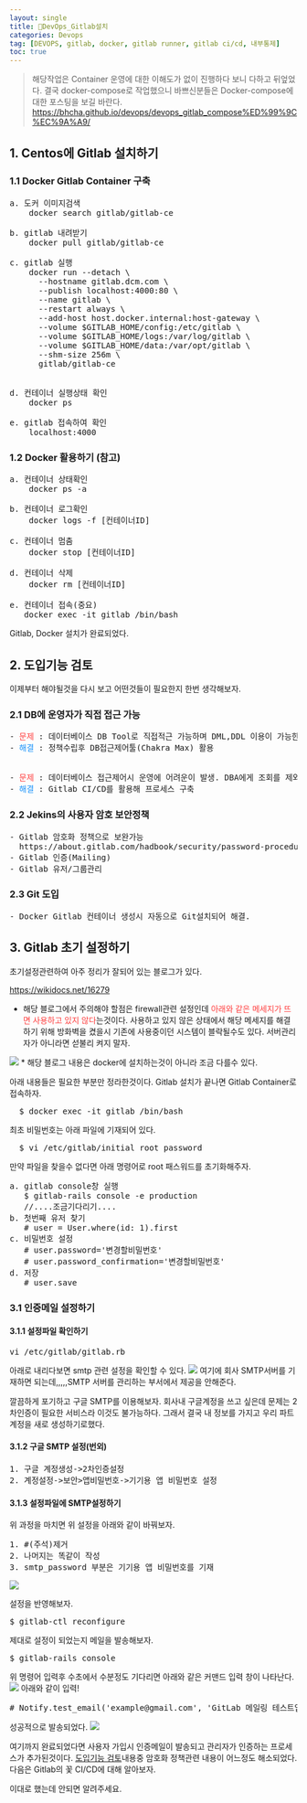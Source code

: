 ```yaml
---
layout: single
title: 🔄DevOps_Gitlab설치
categories: Devops
tag: [DEVOPS, gitlab, docker, gitlab runner, gitlab ci/cd, 내부통제]
toc: true
---
```


> 해당작업은 Container 운영에 대한 이해도가 없이 진행하다 보니 다하고 뒤엎었다. 결국 docker-compose로 
> 작업했으니 바쁘신분들은 Docker-compose에 대한 포스팅을 보길 바란다.
> https://bhcha.github.io/devops/devops_gitlab_compose%ED%99%9C%EC%9A%A9/


## 1. Centos에 Gitlab 설치하기
### 1.1 Docker Gitlab Container 구축
<pre>
a. 도커 이미지검색
    docker search gitlab/gitlab-ce

b. gitlab 내려받기
    docker pull gitlab/gitlab-ce

c. gitlab 실행
    docker run --detach \
      --hostname gitlab.dcm.com \
      --publish localhost:4000:80 \
      --name gitlab \
      --restart always \
      --add-host host.docker.internal:host-gateway \
      --volume $GITLAB_HOME/config:/etc/gitlab \
      --volume $GITLAB_HOME/logs:/var/log/gitlab \
      --volume $GITLAB_HOME/data:/var/opt/gitlab \
      --shm-size 256m \
      gitlab/gitlab-ce


d. 컨테이너 실행상태 확인
    docker ps

e. gitlab 접속하여 확인
    localhost:4000
</pre>

### 1.2 Docker 활용하기 (참고)
<pre>
a. 컨테이너 상태확인
    docker ps -a

b. 컨테이너 로그확인
    docker logs -f [컨테이너ID]

c. 컨테이너 멈춤
    docker stop [컨테이너ID]

d. 컨테이너 삭제
    docker rm [컨테이너ID]

e. 컨테이너 접속(중요)
   docker exec -it gitlab /bin/bash 
</pre>

Gitlab, Docker 설치가 완료되었다. 

## 2. 도입기능 검토
이제부터 해야될것을 다시 보고 어떤것들이 필요한지 한번 생각해보자.
### 2.1 DB에 운영자가 직접 접근 가능
<pre>
- <span style="color:#ff3d3d">문제</span> : 데이터베이스 DB Tool로 직접적근 가능하며 DML,DDL 이용이 가능한상황
- <span style="color:#1691fb">해결</span> : 정책수립후 DB접근제어툴(Chakra Max) 활용
    

- <span style="color:#ff3d3d">문제</span> : 데이터베이스 접근제어시 운영에 어려운이 발생. DBA에게 조회를 제외한 모든 내용을 정리하여 실행을 요청해야하나 수동으로 해야해서 불필요한 리소스 과투입이 예상됨.
- <span style="color:#1691fb">해결</span> : Gitlab CI/CD를 활용해 프로세스 구축 
</pre>

### 2.2 Jekins의 사용자 암호 보안정책
<pre>
- Gitlab 암호화 정책으로 보완가능
  https://about.gitlab.com/hadbook/security/password-procedure.html
- Gitlab 인증(Mailing)
- Gitlab 유저/그룹관리
</pre>
### 2.3 Git 도입
<pre>
- Docker Gitlab 컨테이너 생성시 자동으로 Git설치되어 해결.
</pre>


## 3. Gitlab 초기 설정하기
초기설정관련하여 아주 정리가 잘되어 있는 블로그가 있다.

https://wikidocs.net/16279

* 해당 블로그에서 주의해야 할점은 firewall관련 설정인데 <span style="color:#ff3d3d">아래와 같은 메세지가 뜨면 사용하고 있지 않다</span>는것이다. 
사용하고 있지 않은 상태에서 해당 메세지를 해결하기 위해 방화벽을 켰을시 기존에 사용중이던 시스템이 블락될수도 있다. 서버관리자가 아니라면 섣불리 켜지 말자.
<img src="/images/firewall.png"/>
* 해당 블로그 내용은 docker에 설치하는것이 아니라 조금 다를수 있다.

아래 내용들은 필요한 부분만 정라한것이다.
Gitlab 설치가 끝나면 Gitlab Container로 접속하자.

<pre>
  $ docker exec -it gitlab /bin/bash
</pre>

최초 비밀번호는 아래 파일에 기재되어 있다.
<pre>
  $ vi /etc/gitlab/initial_root_password
</pre>

만약 파일을 찾을수 없다면 아래 명령어로 root 패스워드를 초기화해주자.
<pre>
a. gitlab console창 실행
   $ gitlab-rails console -e production
   //....조금기다리기....
b. 첫번째 유저 찾기
   # user = User.where(id: 1).first
c. 비밀번호 설정
   # user.password='변경할비밀번호'
   # user.password_confirmation='변경할비밀번호'
d. 저장
   # user.save
</pre>

[//]: # ( ### 3.1 메일전송 에이전트 POSTFIX 설치하기)

[//]: # (#apt저장소를 업데이트 하자.)

[//]: # (<pre>)

[//]: # (apt-get update)

[//]: # (</pre>)

[//]: # ()
[//]: # (postfix를 설차하자.)

[//]: # (<pre>)

[//]: # (apt-get install mailutils)

[//]: # (</pre>)

[//]: # ()
[//]: # (아래와 같은 설정이 나오는데 따라해보자.)

[//]: # (<pre>)

[//]: # (2. Internet Site )

[//]: # (</pre>)

[//]: # (![]&#40;/images/img.png&#41;)

[//]: # ()
[//]: # (<pre>)

[//]: # (hostname 입력 )

[//]: # (</pre>)

[//]: # (![img_1.png]&#40;/images/img_1.png&#41;)

[//]: # (설정이 잘못되었으면 아래 명령어를 입력해 다시 설정하자.)

[//]: # (<pre>)

[//]: # (dpkg-reconfigure postfix)

[//]: # (</pre>)

### 3.1 인증메일 설정하기
#### 3.1.1 설정파일 확인하기
<pre>
vi /etc/gitlab/gitlab.rb
</pre>

아래로 내리다보면 smtp 관련 설정을 확인할 수 있다.
<img src="/images/devops/gitlab_smtp.png"/>
여기에 회사 SMTP서버를 기재하면 되는데,,,,,SMTP 서버를 관리하는 부서에서 제공을 안해준다.

깔끔하게 포기하고 구글 SMTP를 이용해보자.
회사내 구글계정을 쓰고 싶은데 문제는 2차인증이 필요한 서비스라 이것도 불가능하다.
그래서 결국 내 정보를 가지고 우리 파트 계정을 새로 생성하기로했다.



#### 3.1.2 구글 SMTP 설정(번외)
<pre>
1. 구글 계정생성->2차인증설정
2. 계정설정->보안>앱비밀번호->기기용 앱 비밀번호 설정
</pre>


#### 3.1.3 설정파일에 SMTP설정하기
위 과정을 마치면 위 설정을 아래와 같이 바꿔보자.
<pre>
1. #(주석)제거
2. 나머지는 똑같이 작성
3. smtp_password 부분은 기기용 앱 비밀번호를 기재
</pre>
<img src="/images/devops/gitlab_smtp_set.png"/>

설정을 반영해보자.
<pre>
$ gitlab-ctl reconfigure
</pre>

제대로 설정이 되었는지 메일을 발송해보자.
<pre>
$ gitlab-rails console
</pre>
위 명령어 입력후 수초에서 수분정도 기다리면 아래와 같은 커맨드 입력 창이 나타난다.
<img src="/images/devops/img_2.png"/>
아래와 같이 입력!
<pre>
# Notify.test_email('example@gmail.com', 'GitLab 메일링 테스트입니다', 'GitLab SMTP를 수정하였기에 메일링 테스트를 진행합니다.').deliver_now
</pre>
성공적으로 발송되었다.
<img src="/images/devops/img_3.png"/>

여기까지 완료되었다면 사용자 가입시 인증메일이 발송되고 관리자가 인증하는 프로세스가 추가된것이다.
[도입기능 검토](#2-도입기능-검토)내용중 암호화 정책관련 내용이 어느정도 해소되었다.
다음은 Gitlab의 꽃 CI/CD에 대해 알아보자.

이대로 했는데 안되면 알려주세요.
